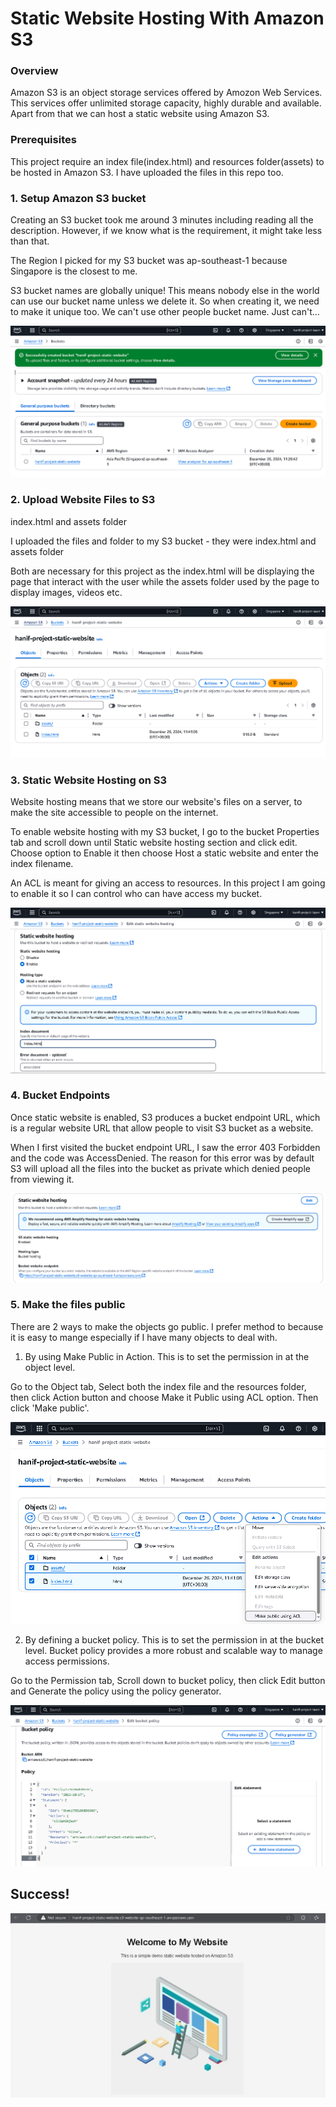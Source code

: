 # Static Website Hosting With Amazon S3

### Overview

Amazon S3 is an object storage services offered by Amozon Web Services. This services offer unlimited storage capacity, highly durable and available. Apart from that we can host a static website using Amazon S3.

### Prerequisites

This project require an index file(index.html) and resources folder(assets) to be hosted in Amazon S3. I have uploaded the files in this repo too.

### 1. Setup Amazon S3 bucket

Creating an S3 bucket took me around 3 minutes including reading all the description. However, if we know what is the requirement, it might take less than that.

The Region I picked for my S3 bucket was ap-southeast-1 because Singapore is the closest to me.

S3 bucket names are globally unique! This means nobody else in the world can use our bucket name unless we delete it. So when creating it, we need to make it unique too. We can't use other people bucket name. Just can't...

![alt text](https://github.com/hanifyaziz/AWS-Projects/blob/main/screenshot/static-website/createbucket-success.PNG?raw=true)

### 2. Upload Website Files to S3

index.html and assets folder

I uploaded the files and folder to my S3 bucket - they were index.html and assets folder

Both are necessary for this project as the index.html will be displaying the page that interact with the user while the assets folder used by the page to display images, videos etc.

![alt text](https://github.com/hanifyaziz/AWS-Projects/blob/main/screenshot/static-website/uploaded-files.PNG?raw=true)

### 3. Static Website Hosting on S3

Website hosting means that we store our website's files on a server, to make
the site accessible to people on the internet.

To enable website hosting with my S3 bucket, I go to the bucket Properties tab and scroll down until Static website hosting section and click edit. Choose option to Enable it then choose Host a static website and enter the index filename.

An ACL is meant for giving an access to resources. In this project I am going to enable it so I can control who can have access my bucket.

![alt text](https://github.com/hanifyaziz/AWS-Projects/blob/main/screenshot/static-website/static-site-hosting.PNG?raw=true)

### 4. Bucket Endpoints

Once static website is enabled, S3 produces a bucket endpoint URL, which is a
regular website URL that allow people to visit S3 bucket as a website.

When I first visited the bucket endpoint URL, I saw the error 403 Forbidden and the code was AccessDenied. The reason for this error was by default S3 will upload all the files into the bucket as private which denied people from viewing it.

![alt text](https://github.com/hanifyaziz/AWS-Projects/blob/main/screenshot/static-website/bucket-endpoint.PNG?raw=true)

### 5. Make the files public

There are 2 ways to make the objects go public. I prefer method to because it is easy to mange especially if I have many objects to deal with.

1. By using Make Public in Action. This is to set the permission in at the object level.

Go to the Object tab, Select both the index file and the resources folder, then click Action button and choose Make it Public using ACL option. Then click 'Make public'.

![alt text](https://github.com/hanifyaziz/AWS-Projects/blob/main/screenshot/static-website/make-public.PNG?raw=true)

2. By defining a bucket policy. This is to set the permission in at the bucket level. Bucket policy provides a more robust and scalable way to manage access permissions. 

Go to the Permission tab, Scroll down to bucket policy, then click Edit button and Generate the policy using the policy generator.

![alt text](https://github.com/hanifyaziz/AWS-Projects/blob/main/screenshot/static-website/bucket-policy.PNG?raw=true)


## Success!

![alt text](https://github.com/hanifyaziz/AWS-Projects/blob/main/screenshot/static-website/success.PNG?raw=true)


